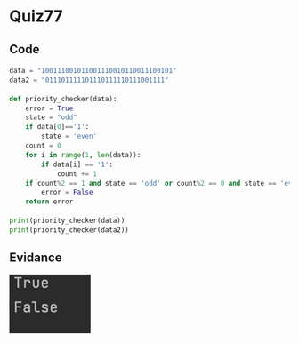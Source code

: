 # Quiz77
## Code
```.py
data = "100111001011001110010110011100101"
data2 = "011101111101110111110111001111"

def priority_checker(data):
    error = True
    state = "odd"
    if data[0]=='1':
        state = 'even'
    count = 0
    for i in range(1, len(data)):
        if data[i] == '1':
            count += 1
    if count%2 == 1 and state == 'odd' or count%2 == 0 and state == 'even':
        error = False
    return error

print(priority_checker(data))
print(priority_checker(data2))
```
## Evidance
![](https://github.com/MeisaChi/Year2/blob/main/photo/quiz77.png)
